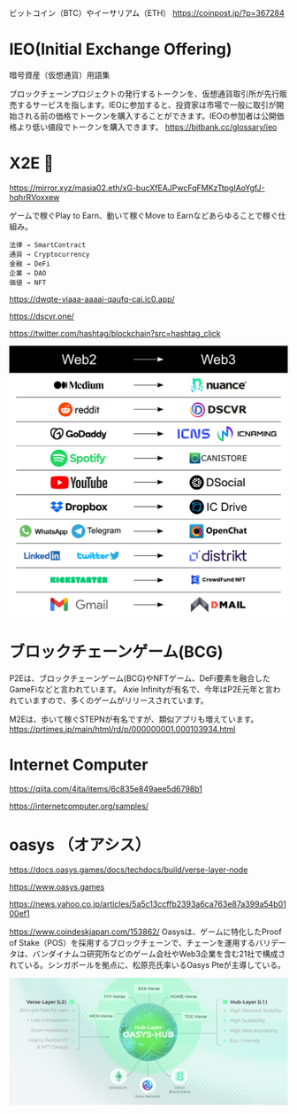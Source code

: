ビットコイン（BTC）やイーサリアム（ETH）
https://coinpost.jp/?p=367284

# IEO(Initial Exchange Offering) 
暗号資産（仮想通貨）用語集

ブロックチェーンプロジェクトの発行するトークンを、仮想通貨取引所が先行販売するサービスを指します。IEOに参加すると、投資家は市場で一般に取引が開始される前の価格でトークンを購入することができます。IEOの参加者は公開価格より低い値段でトークンを購入できます。
https://bitbank.cc/glossary/ieo


# X2E 🔴
https://mirror.xyz/masia02.eth/xG-bucXfEAJPwcFqFMKzTtpgIAoYgfJ-hqhrRVoxxew

ゲームで稼ぐPlay to Earn、動いて稼ぐMove to Earnなどあらゆることで稼ぐ仕組み。

```
法律 → SmartContract
通貨 → Cryptocurrency
金融 → DeFi
企業 → DAO
価値 → NFT
```
https://dwqte-viaaa-aaaai-qaufq-cai.ic0.app/

https://dscvr.one/

https://twitter.com/hashtag/blockchain?src=hashtag_click

![web3](https://github.com/hiro-9999/blog/blob/master/.%E5%85%83%E5%AE%87%E5%AE%99/FR9DQ8JWYAEHtIp.jpeg)



# ブロックチェーンゲーム(BCG)

P2Eは、ブロックチェーンゲーム(BCG)やNFTゲーム、DeFi要素を融合したGameFiなどと言われています。
Axie Infinityが有名で、今年はP2E元年と言われていますので、多くのゲームがリリースされています。

M2Eは、歩いて稼ぐSTEPNが有名ですが、類似アプリも増えています。
https://prtimes.jp/main/html/rd/p/000000001.000103934.html

# Internet Computer
https://qiita.com/4ita/items/6c835e849aee5d6798b1

https://internetcomputer.org/samples/

# oasys （オアシス）
https://docs.oasys.games/docs/techdocs/build/verse-layer-node

https://www.oasys.games

https://news.yahoo.co.jp/articles/5a5c13ccffb2393a6ca763e87a399a54b0100ef1

https://www.coindeskjapan.com/153862/
Oasysは、ゲームに特化したProof of Stake（POS）を採用するブロックチェーンで、チェーンを運用するバリデータは、バンダイナムコ研究所などのゲーム会社やWeb3企業を含む21社で構成されている。シンガポールを拠点に、松原亮氏率いるOasys Pteが主導している。

![hub](https://github.com/hiro-9999/blog/blob/master/.%E5%85%83%E5%AE%87%E5%AE%99/%E3%82%B9%E3%82%AF%E3%83%AA%E3%83%BC%E3%83%B3%E3%82%B7%E3%83%A7%E3%83%83%E3%83%88%202022-08-01%2019.56.12.png)
